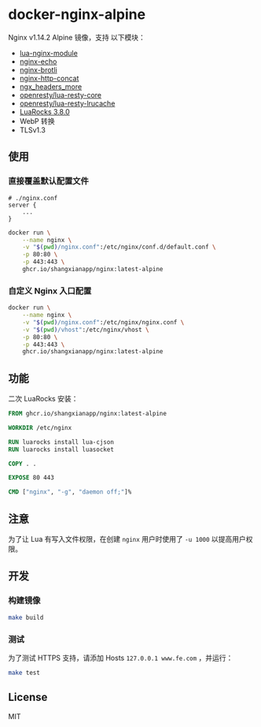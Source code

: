 # docker-nginx-alpine

Nginx v1.14.2 Alpine 镜像，支持 以下模块：

- [lua-nginx-module](https://github.com/openresty/lua-nginx-module)
- [nginx-echo](https://github.com/openresty/echo-nginx-module)
- [nginx-brotli](https://github.com/google/ngx_brotli)
- [nginx-http-concat](https://github.com/alibaba/nginx-http-concat) 
- [ngx_headers_more](https://github.com/openresty/headers-more-nginx-module)
- [openresty/lua-resty-core](https://github.com/openresty/lua-resty-core)
- [openresty/lua-resty-lrucache](https://github.com/openresty/lua-resty-lrucache)
- [LuaRocks 3.8.0](https://github.com/luarocks/luarocks)
- WebP 转换
- TLSv1.3

## 使用

### 直接覆盖默认配置文件

```
# ./nginx.conf
server {
    ...
}
```

```bash
docker run \
    --name nginx \
    -v "$(pwd)/nginx.conf":/etc/nginx/conf.d/default.conf \
    -p 80:80 \
    -p 443:443 \
    ghcr.io/shangxianapp/nginx:latest-alpine
```

### 自定义 Nginx 入口配置

```bash
docker run \
    --name nginx \
    -v "$(pwd)/nginx.conf":/etc/nginx/nginx.conf \
    -v "$(pwd)/vhost":/etc/nginx/vhost \
    -p 80:80 \
    -p 443:443 \
    ghcr.io/shangxianapp/nginx:latest-alpine
```

## 功能

二次 LuaRocks 安装：

```dockerfile
FROM ghcr.io/shangxianapp/nginx:latest-alpine

WORKDIR /etc/nginx

RUN luarocks install lua-cjson
RUN luarocks install luasocket

COPY . .

EXPOSE 80 443

CMD ["nginx", "-g", "daemon off;"]%
```

## 注意

为了让 Lua 有写入文件权限，在创建 `nginx` 用户时使用了 `-u 1000` 以提高用户权限。

## 开发

### 构建镜像

```bash
make build
```

### 测试

为了测试 HTTPS 支持，请添加 Hosts `127.0.0.1 www.fe.com` ，并运行：

```bash
make test
```

## License

MIT